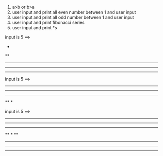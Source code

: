 1) a>b or b>a
2) user input and print all even number between 1 and user input
3) user input and print all odd number between 1 and user input
4) user input and print fibonacci series
5) user input and print *s

input is 5 ==>

*
**
***
****
*****                

input is 5 ==>

*****                
****
***
**
*

input is 5 ==>

*****                
****
***
**
*
**
***
****
*****